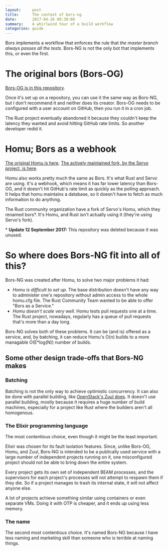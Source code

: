 ```yaml
---
layout:     post
title:      The context of bors-ng
date:       2017-04-26 09:39:00
summary:    A whirlwind tour of a build workflow
categories: guide
---
```


Bors implements a workflow that enforces the rule that *the master branch always passes all the tests*.
Bors-NG is not the only bot that implements this, or even the first.

The original bors (Bors-OG)
===========================

[Bors-OG is in this repository][graydon/bors].

Once it's set up on a repository, you can use it the same way as Bors-NG,
but I don't recommend it and neither does its creator.
Bors-OG needs to be configured with a user account on GitHub,
then you run it in a cron job.

[graydon/bors]: https://github.com/graydon/bors

The Rust project eventually abandoned it because they couldn't keep the latency they wanted
and avoid hitting GitHub rate limits.
So another developer redid it.


Homu; Bors as a webhook
=======================

[The original Homu is here][barosl/homu].
[The actively maintained fork, by the Servo project, is here][servo/homu].

Homu also works pretty much the same as Bors.
It's what Rust and Servo are using.
It's a webhook, which means it has far lower latency than Bors-OG,
and it doesn't hit GitHub's rate limit as quickly as the polling approach.
It helps that homu maintains a database, so it doesn't have to fetch as much information to do anything.

The Rust community organization have a fork of Servo's Homu, which they renamed bors\*.
It's Homu, and Rust isn't actually using it (they're using Servo's fork).

\* **Update 12 September 2017:** This repository was deleted because it was unused.

[barosl/homu]: https://github.com/barosl/homu
[servo/homu]: https://github.com/servo/homu


So where does Bors-NG fit into all of this?
===========================================

Bors-NG was created after Homu, to solve two major problems it had:

  * *Homu is difficult to set up.*
    The base distribution doesn't have any way to administer one's repository without admin access to the whole homu.cfg file.
    The Rust Community Team wanted to be able to offer "Bors as a Service."
  * *Homu doesn't scale very well.*
    Homu tests pull requests one at a time.
    The Rust project, nowadays, regularly has a queue of pull requests that's more than a day long.

Bors-NG solves both of these problems.
It can be (and is) offered as a service,
and, by batching, it can reduce Homu's O(n) builds to a more managable O(E*log(N)) number of builds.


Some other design trade-offs that Bors-NG makes
-----------------------------------------------

### Batching

Batching is not the only way to achieve optimistic concurrency.
It can also be done with parallel building, like [OpenStack's Zuul does](https://docs.openstack.org/infra/zuul/).
It doesn't use parallel building, mostly because it requires a huge number of build machines,
especially for a project like Rust where the builders aren't all homogenous.

### The Elixir programming language

The most contentious choice, even though it might be the least important.

Elixir was chosen for its fault isolation features. Since, unlike Bors-OG, Homu, and Zuul,
Bors-NG is intended to be a publically used service with a large number of independent projects running on it,
one misconfigured project should not be able to bring down the entire system.

Every project gets its own set of independent BEAM processes,
and the supervisors for each project's processes will not attempt to respawn them if they die.
So if a project manages to trash its internal state, it will not affect anyone else.

A lot of projects achieve something similar using containers or even separate VMs.
Doing it with OTP is cheaper, and it ends up using less memory.

### The name

The second most contentious choice.
It's named Bors-NG because I have less naming and marketing skill than someone who is terrible at naming things.
